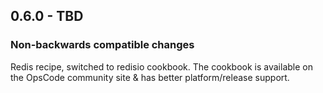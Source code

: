 ## 0.6.0 - TBD

### Non-backwards compatible changes

Redis recipe, switched to redisio cookbook. The cookbook is available
on the OpsCode community site & has better platform/release support.
